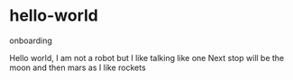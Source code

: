 # hello-world
onboarding

Hello world, I am not a robot but I like talking like one
Next stop will be the moon and then mars as I like rockets
